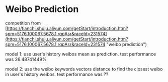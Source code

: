 # Weibo Prediction
competition from [https://tianchi.shuju.aliyun.com/getStart/introduction.htm?spm=5176.100067.5678.1.rqpAsr&raceId=231574](https://tianchi.shuju.aliyun.com/getStart/introduction.htm?spm=5176.100067.5678.1.rqpAsr&raceId=231574 "weibo prediction")

model 1: use user's history weibos mean as prediction. test performance was 26.48741449%

model 2: use the weibo keywords vectors distance to find the closest weibo in user's history weibos. test performance was ??
